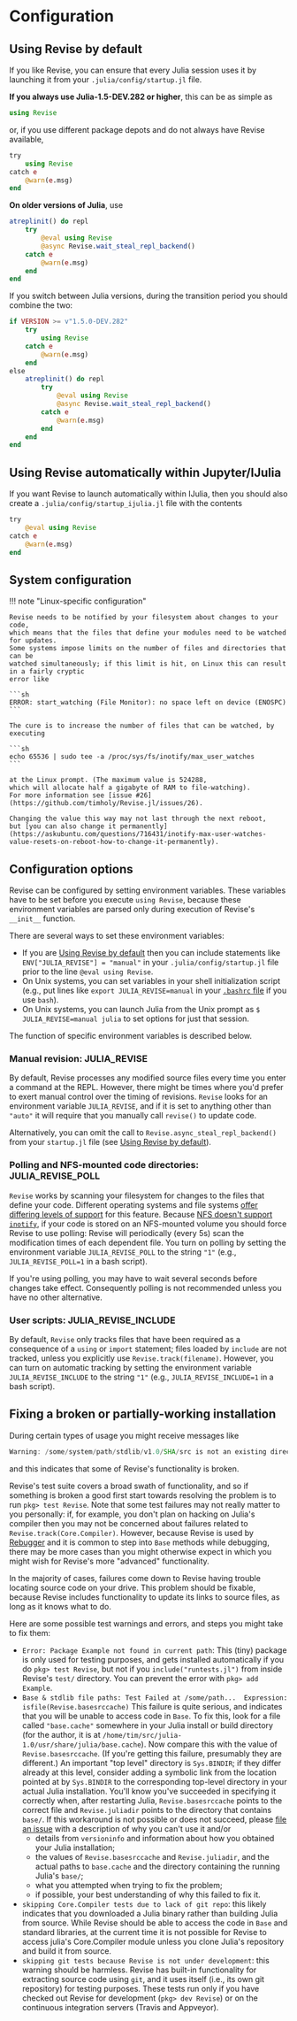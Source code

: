 # Configuration

## Using Revise by default

If you like Revise, you can ensure that every Julia session uses it by
launching it from your `.julia/config/startup.jl` file.

**If you always use Julia-1.5-DEV.282 or higher**, this can be as simple as

```julia
using Revise
```

or, if you use different package depots and do not always have Revise available,

```julia
try
    using Revise
catch e
    @warn(e.msg)
end
```

**On older versions of Julia**, use

```julia
atreplinit() do repl
    try
        @eval using Revise
        @async Revise.wait_steal_repl_backend()
    catch e
        @warn(e.msg)
    end
end
```

If you switch between Julia versions, during the transition period you should
combine the two:

```julia
if VERSION >= v"1.5.0-DEV.282"
    try
        using Revise
    catch e
        @warn(e.msg)
    end
else
    atreplinit() do repl
        try
            @eval using Revise
            @async Revise.wait_steal_repl_backend()
        catch e
            @warn(e.msg)
        end
    end
end
```

## Using Revise automatically within Jupyter/IJulia

If you want Revise to launch automatically within IJulia, then you should also create a `.julia/config/startup_ijulia.jl` file with the contents

```julia
try
    @eval using Revise
catch e
    @warn(e.msg)
end
```

## System configuration

!!! note "Linux-specific configuration"

    Revise needs to be notified by your filesystem about changes to your code,
    which means that the files that define your modules need to be watched for updates.
    Some systems impose limits on the number of files and directories that can be
    watched simultaneously; if this limit is hit, on Linux this can result in a fairly cryptic
    error like

    ```sh
    ERROR: start_watching (File Monitor): no space left on device (ENOSPC)
    ```

    The cure is to increase the number of files that can be watched, by executing

    ```sh
    echo 65536 | sudo tee -a /proc/sys/fs/inotify/max_user_watches
    ```

    at the Linux prompt. (The maximum value is 524288,
    which will allocate half a gigabyte of RAM to file-watching).
    For more information see [issue #26](https://github.com/timholy/Revise.jl/issues/26).

    Changing the value this way may not last through the next reboot,
    but [you can also change it permanently](https://askubuntu.com/questions/716431/inotify-max-user-watches-value-resets-on-reboot-how-to-change-it-permanently).

## Configuration options

Revise can be configured by setting environment variables. These variables have to be
set before you execute `using Revise`, because these environment variables are parsed
only during execution of Revise's `__init__` function.

There are several ways to set these environment variables:

- If you are [Using Revise by default](@ref) then you can include statements like
  `ENV["JULIA_REVISE"] = "manual"` in your `.julia/config/startup.jl` file prior to
  the line `@eval using Revise`.
- On Unix systems, you can set variables in your shell initialization script
  (e.g., put lines like `export JULIA_REVISE=manual` in your
  [`.bashrc` file](http://www.linuxfromscratch.org/blfs/view/svn/postlfs/profile.html)
  if you use `bash`).
- On Unix systems, you can launch Julia from the Unix prompt as `$ JULIA_REVISE=manual julia`
  to set options for just that session.

The function of specific environment variables is described below.

### Manual revision: JULIA_REVISE

By default, Revise processes any modified source files every time you enter
a command at the REPL.
However, there might be times where you'd prefer to exert manual control over
the timing of revisions. `Revise` looks for an environment variable
`JULIA_REVISE`, and if it is set to anything other than `"auto"` it
will require that you manually call `revise()` to update code.

Alternatively, you can omit the call to `Revise.async_steal_repl_backend()` from your
`startup.jl` file (see [Using Revise by default](@ref)).

### Polling and NFS-mounted code directories: JULIA\_REVISE\_POLL

`Revise` works by scanning your filesystem for changes to the files that define your code.
Different operating systems and file systems [offer differing levels of support](https://nodejs.org/api/fs.html#fs_caveats)
for this feature.
Because [NFS doesn't support `inotify`](https://stackoverflow.com/questions/4231243/inotify-with-nfs),
if your code is stored on an NFS-mounted volume you should force Revise to use polling:
Revise will periodically (every 5s) scan the modification times of each dependent file.
You turn on polling by setting the environment variable `JULIA_REVISE_POLL` to the
string `"1"` (e.g., `JULIA_REVISE_POLL=1` in a bash script).

If you're using polling, you may have to wait several seconds before changes take effect.
Consequently polling is not recommended unless you have no other alternative.

### User scripts: JULIA\_REVISE\_INCLUDE

By default, `Revise` only tracks files that have been required as a consequence of
a `using` or `import` statement; files loaded by `include` are not
tracked, unless you explicitly use `Revise.track(filename)`. However, you can turn on
automatic tracking by setting the environment variable `JULIA_REVISE_INCLUDE` to the
string `"1"` (e.g., `JULIA_REVISE_INCLUDE=1` in a bash script).

## Fixing a broken or partially-working installation

During certain types of usage you might receive messages like

```julia
Warning: /some/system/path/stdlib/v1.0/SHA/src is not an existing directory, Revise is not watching
```

and this indicates that some of Revise's functionality is broken.

Revise's test suite covers a broad swath of functionality, and so if something
is broken a good first start towards resolving the problem is to run `pkg> test Revise`.
Note that some test failures may not really matter to you personally: if, for example, you don't
plan on hacking on Julia's compiler then you may not be concerned about failures
related to `Revise.track(Core.Compiler)`.
However, because Revise is used by [Rebugger](https://github.com/timholy/Rebugger.jl)
and it is common to step into `Base` methods while debugging,
there may be more cases than you might otherwise expect in which you might wish for Revise's
more "advanced" functionality.

In the majority of cases, failures come down to Revise having trouble locating source
code on your drive.
This problem should be fixable, because Revise includes functionality
to update its links to source files, as long as it knows what to do.

Here are some possible test warnings and errors, and steps you might take to fix them:

- `Error: Package Example not found in current path`:
  This (tiny) package is only used for testing purposes, and gets installed automatically
  if you do `pkg> test Revise`, but not if you `include("runtests.jl")` from inside
  Revise's `test/` directory.
  You can prevent the error with `pkg> add Example`.
- `Base & stdlib file paths: Test Failed at /some/path...  Expression: isfile(Revise.basesrccache)`
  This failure is quite serious, and indicates that you will be unable to access code in `Base`.
  To fix this, look for a file called `"base.cache"` somewhere in your Julia install
  or build directory (for the author, it is at `/home/tim/src/julia-1.0/usr/share/julia/base.cache`).
  Now compare this with the value of `Revise.basesrccache`.
  (If you're getting this failure, presumably they are different.)
  An important "top level" directory is `Sys.BINDIR`; if they differ already at this level,
  consider adding a symbolic link from the location pointed at by `Sys.BINDIR` to the
  corresponding top-level directory in your actual Julia installation.
  You'll know you've succeeded in specifying it correctly when, after restarting
  Julia, `Revise.basesrccache` points to the correct file and `Revise.juliadir`
  points to the directory that contains `base/`.
  If this workaround is not possible or does not succeed, please
  [file an issue](https://github.com/timholy/Revise.jl/issues) with a description of
  why you can't use it and/or
  + details from `versioninfo` and information about how you obtained your Julia installation;
  + the values of `Revise.basesrccache` and `Revise.juliadir`, and the actual paths to `base.cache`
    and the directory containing the running Julia's `base/`;
  + what you attempted when trying to fix the problem;
  + if possible, your best understanding of why this failed to fix it.
- `skipping Core.Compiler tests due to lack of git repo`: this likely indicates
  that you downloaded a Julia binary rather than building Julia from source.
  While Revise should be able to access the code in `Base` and standard libraries,
  at the current time it is not possible for Revise to access julia's Core.Compiler module
  unless you clone Julia's repository and build it from source.
- `skipping git tests because Revise is not under development`: this warning should be
  harmless. Revise has built-in functionality for extracting source code using `git`,
  and it uses itself (i.e., its own git repository) for testing purposes.
  These tests run only if you have checked out Revise for development (`pkg> dev Revise`)
  or on the continuous integration servers (Travis and Appveyor).
